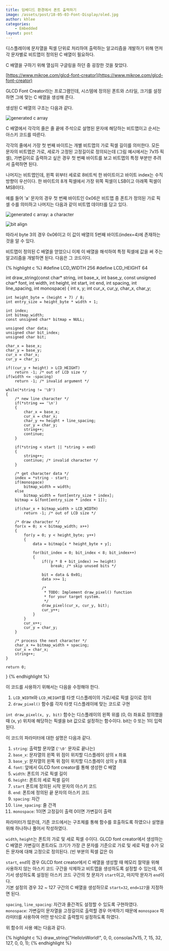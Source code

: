 ```yaml
---
title: 임베디드 환경에서 폰트 출력하기
image: /assets/post/18-05-03-Font-Display/oled.jpg
author: khlee
categories:
    - Embedded
layout: post
---
```


디스플레이에 문자열을 픽셀 단위로 처리하여 출력하는 알고리즘을 개발하기 위해 먼저 각 문자별로 비트맵이 정의된 C 배열이 필요하다.

C 배열을 구하기 위해 열심히 구글링을 하던 중 굉장한 것을 찾았다.

[https://www.mikroe.com/glcd-font-creator](https://www.mikroe.com/glcd-font-creator)

GLCD Font Creator라는 프로그램인데, 시스템에 정의된 폰트와 스타일, 크기를 설정하면 그에 맞는 C 배열을 생성해 준다.

생성된 C 배열의 구조는 다음과 같다.

![generated c array]({{site.baseurl}}/assets/post/18-05-03-Font-Display/20180504_121423.png)

C 배열에서 각각의 줄은 줄 끝에 주석으로 설명된 문자에 해당하는 비트맵이고 순서는 아스키 코드를 따른다.

각각의 줄에서 가장 첫 번째 바이트는 개별 비트맵의 가로 픽셀 길이를 의미한다. 모든 문자의 비트맵은 가로, 세로가 고정된 고정길이로 정의되는데 (그림 예시에서는 7x15 픽셀), 가변길이로 출력하고 싶은 경우 첫 번째 바이트를 보고 비트맵의 특정 부분만 추려서 출력하면 된다.

나머지는 비트맵인데, 왼쪽 위부터 세로로 8비트씩 한 바이트이고 바이트 index는 수직 방향이 우선이다. 한 바이트의 8개 픽셀에서 가장 위쪽 픽셀이 LSB이고 아래쪽 픽셀이 MSB이다.

예를 들어 'a' 문자의 경우 첫 번째 바이트인 0x06은 비트맵 중 폰트가 정의된 가로 픽셀 수를 의미하고 나머지는 다음과 같이 비트맵 데이터를 담고 있다.

![generated c array: a character]({{site.baseurl}}/assets/post/18-05-03-Font-Display/20180504_134433.png)

![bit align]({{site.baseurl}}/assets/post/18-05-03-Font-Display/bit_align.png)

따라서 byte 3의 경우 0x06이고 이 값이 배열의 5번째 바이트(index=4)에 존재하는 것을 알 수 있다.

비트맵이 정의된 C 배열을 얻었으니 이제 이 배열을 해석하여 특정 픽셀에 값을 써 주는 알고리즘을 개발하면 된다. 다음은 그 코드이다.

{% highlight c %}
#define LCD_WIDTH 256
#define LCD_HEIGHT 64

int draw_string(const char* string, int base_x, int base_y,
    const unsigned char* font, int width, int height, int start, int end,
    int spacing, int line_spacing, int monospace)
{
    int x, y;
    int cur_x, cur_y, char_x, char_y;

    int height_byte = (height + 7) / 8;
    int entry_size = height_byte * width + 1;

    int index;
    int bitmap_width;
    const unsigned char* bitmap = NULL;

    unsigned char data;
    unsigned char bit_index;
    unsigned char bit;

    char_x = base_x;
    char_y = base_y;
    cur_x = char_x;
    cur_y = char_y;

    if((cur_y + height) > LCD_HEIGHT)
        return -1; /* out of LCD size */
    if(width <= -spacing)
        return -1; /* invalid argument */

    while(*string != '\0')
    {
        /* new line character */
        if(*string == '\n')
        {
            char_x = base_x;
            cur_x = char_x;
            char_y += height + line_spacing;
            cur_y = char_y;
            string++;
            continue;
        }

        if(*string < start || *string > end)
        {
            string++;
            continue; /* invalid character */
        }

        /* get character data */
        index = *string - start;
        if(monospace)
            bitmap_width = width;
        else
            bitmap_width = font[entry_size * index];
        bitmap = &(font[entry_size * index + 1]);

        if(char_x + bitmap_width > LCD_WIDTH)
            return -1; /* out of LCD size */

        /* draw character */
        for(x = 0; x < bitmap_width; x++)
        {
            for(y = 0; y < height_byte; y++)
            {
                data = bitmap[x * height_byte + y];

                for(bit_index = 0; bit_index < 8; bit_index++)
                {
                    if((y * 8 + bit_index) >= height)
                        break; /* skip unused bits */

                    bit = data & 0x01;
                    data >>= 1;

                    /*
                     * TODO: Implement draw_pixel() function
                     * for your target system.
                     */
                    draw_pixel(cur_x, cur_y, bit);
                    cur_y++;
                }
            }
            cur_x++;
            cur_y = char_y;
        }

        /* process the next character */
        char_x += bitmap_width + spacing;
        cur_x = char_x;
        string++;
    }

    return 0;
}
{% endhighlight %}

이 코드를 사용하기 위해서는 다음을 수정해야 한다.

1. `LCD_WIDTH`와 `LCD_HEIGHT`를 타겟 디스플레이의 가로/세로 픽셀 길이로 정의
2. `draw_pixel()` 함수를 각자 타겟 디스플레이에 맞는 코드로 구현

`int draw_pixel(x, y, bit)` 함수는 디스플레이의 왼쪽 위를 (0, 0) 좌표로 정의했을 때 (x, y) 위치에 해당하는 픽셀을 bit 값으로 설정하는 함수이다. bit는 0 또는 1이 입력된다.

이 코드의 파라미터에 대한 설명은 다음과 같다.

1. `string`: 출력할 문자열 (`'\0'` 문자로 끝나는)
2. `base_x`: 문자열의 왼쪽 위 점이 위치할 디스플레이 상의 x 좌표
3. `base_y`: 문자열의 왼쪽 위 점이 위치할 디스플레이 상의 y 좌표
4. `font`: 앞에서 GLCD font creator를 통해 생성한 C 배열
5. `width`: 폰트의 가로 픽셀 길이
6. `height`: 폰트의 세로 픽셀 길이
7. `start` 폰트에 정의된 시작 문자의 아스키 코드
8. `end`: 폰트에 정의된 끝 문자의 아스키 코드
9. `spacing`: 자간
10. `line_spacing`: 줄 간격
11. `monospace`: 1이면 고정길이 출력 0이면 가변길이 출력

파라미터가 많은데, 기존 코드에서는 구조체를 통해 함수를 호출하도록 하였으나 설명을 위해 하나하나 풀어서 작성하였다.

`width`, `height`는 폰트의 가로 및 세로 픽셀 수이다. GLCD font creator에서 생성하는 C 배열은 가변길이 폰트라도 크기가 가장 큰 문자를 기준으로 가로 및 세로 픽셀 수가 모든 문자에 대해 고정으로 정의된다. (빈 부분의 픽셀 값은 0)

`start`, `end`의 경우 GLCD font creator에서 C 배열을 생성할 때 메모리 절약을 위해 사용하지 않는 아스키 코드 구간을 삭제하고 비트맵을 생성하도록 설정할 수 있는데, 여기서 생성하도록 설정된 아스키 코드 구간의 첫 문자가 `start`이고, 마지막 문자가 `end`이다.<br>
기본 설정의 경우 32 ~ 127 구간의 C 배열을 생성하므로 `start=32`, `end=127`을 지정하면 된다.

`spacing`, `line_spacing`: 자간과 줄간격도 설정할 수 있도록 구현하였다.<br>
`monospace`: 가변길이 문자열을 고정길이로 출력할 경우 어색하기 때문에 `monospace` 파라미터를 사용하여 어떤 방식으로 출력할지 설정하도록 하였다.

위 함수의 사용 예는 다음과 같다.

{% highlight c %}
draw_string("Hello\nWorld!", 0, 0, consolas7x15, 7, 15, 32, 127, 0, 0, 1);
{% endhighlight %}
